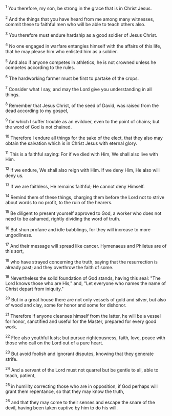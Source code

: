 <sup>1</sup> 
You therefore, my son, be strong in the grace that is in Christ Jesus. 

<sup>2</sup> 
And the things that you have heard from me among many witnesses, commit these to faithful men who will be able to teach others also. 

<sup>3</sup> 
You therefore must endure hardship as a good soldier of Jesus Christ. 

<sup>4</sup> 
No one engaged in warfare entangles himself with the affairs of this life, that he may please him who enlisted him as a soldier. 

<sup>5</sup> 
And also if anyone competes in athletics, he is not crowned unless he competes according to the rules. 

<sup>6</sup> 
The hardworking farmer must be first to partake of the crops. 

<sup>7</sup> 
Consider what I say, and may the Lord give you understanding in all things. 

<sup>8</sup> 
Remember that Jesus Christ, of the seed of David, was raised from the dead according to my gospel, 

<sup>9</sup> 
for which I suffer trouble as an evildoer, even to the point of chains; but the word of God is not chained. 

<sup>10</sup> 
Therefore I endure all things for the sake of the elect, that they also may obtain the salvation which is in Christ Jesus with eternal glory. 

<sup>11</sup> 
This is a faithful saying: For if we died with Him, We shall also live with Him. 

<sup>12</sup> 
If we endure, We shall also reign with Him. If we deny Him, He also will deny us. 

<sup>13</sup> 
If we are faithless, He remains faithful; He cannot deny Himself.

<sup>14</sup> 
Remind them of these things, charging them before the Lord not to strive about words to no profit, to the ruin of the hearers. 

<sup>15</sup> 
Be diligent to present yourself approved to God, a worker who does not need to be ashamed, rightly dividing the word of truth. 

<sup>16</sup> 
But shun profane and idle babblings, for they will increase to more ungodliness. 

<sup>17</sup> 
And their message will spread like cancer. Hymenaeus and Philetus are of this sort, 

<sup>18</sup> 
who have strayed concerning the truth, saying that the resurrection is already past; and they overthrow the faith of some. 

<sup>19</sup> 
Nevertheless the solid foundation of God stands, having this seal: "The Lord knows those who are His," and, "Let everyone who names the name of Christ depart from iniquity." 

<sup>20</sup> 
But in a great house there are not only vessels of gold and silver, but also of wood and clay, some for honor and some for dishonor. 

<sup>21</sup> 
Therefore if anyone cleanses himself from the latter, he will be a vessel for honor, sanctified and useful for the Master, prepared for every good work. 

<sup>22</sup> 
Flee also youthful lusts; but pursue righteousness, faith, love, peace with those who call on the Lord out of a pure heart. 

<sup>23</sup> 
But avoid foolish and ignorant disputes, knowing that they generate strife. 

<sup>24</sup> 
And a servant of the Lord must not quarrel but be gentle to all, able to teach, patient, 

<sup>25</sup> 
in humility correcting those who are in opposition, if God perhaps will grant them repentance, so that they may know the truth, 

<sup>26</sup> 
and that they may come to their senses and escape the snare of the devil, having been taken captive by him to do his will.